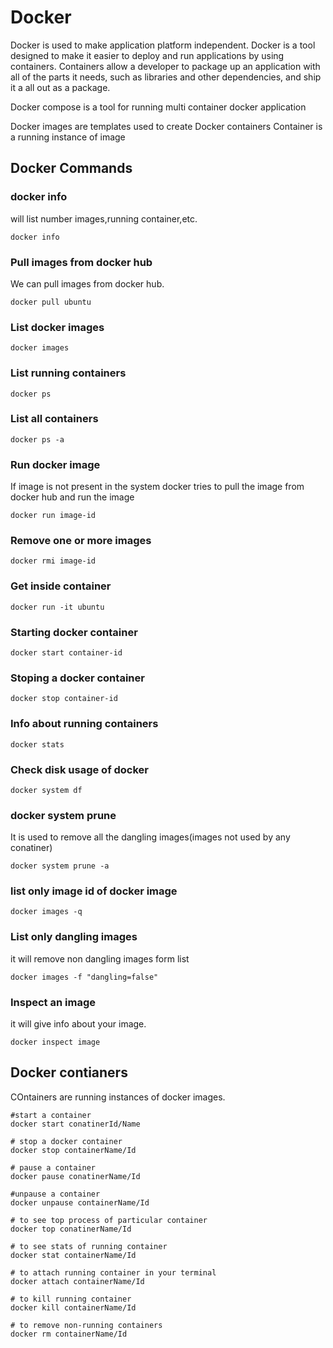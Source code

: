 # Docker

Docker is used to make application platform independent.
Docker is a tool designed to make it easier to deploy and run applications by using containers.
Containers allow a developer to package up an application with all of the parts it needs, such as libraries and other dependencies, and ship it a all out as a package.



Docker compose is a tool for running multi container docker application 

Docker images are templates used to create Docker containers
Container is a running instance of image
## Docker Commands

### docker info
will list number images,running container,etc.
```shell
docker info
```

### Pull images from docker hub
We can pull images from docker hub.
```shell
docker pull ubuntu
```

### List docker images
```shell
docker images
```

### List running containers
```shell
docker ps
```

### List all containers

```shell
docker ps -a
```

### Run docker image
If image is not present in the system docker tries to pull the image from docker hub and run the image
```shell
docker run image-id
```

### Remove one or more images
```shell
docker rmi image-id
```

### Get inside container
```shell
docker run -it ubuntu
```

### Starting docker container
```shell
docker start container-id
```

### Stoping a docker container
```shell
docker stop container-id
```

### Info about running containers
```shell
docker stats
```

### Check disk usage of docker
```shell
docker system df
```

### docker system prune
It is used to remove all the dangling images(images not used by any conatiner)
```shell
docker system prune -a
```

### list only image id of docker image
```shell
docker images -q
```

### List only dangling images
it will remove non dangling images form list
```shell
docker images -f "dangling=false"
```

### Inspect an image
it will give info about your image.
```shell
docker inspect image
```

## Docker contianers
COntainers are running instances of docker images.

```shell
#start a container
docker start conatinerId/Name

# stop a docker container
docker stop containerName/Id

# pause a container
docker pause conatinerName/Id

#unpause a container
docker unpause containerName/Id

# to see top process of particular container
docker top conatinerName/Id

# to see stats of running container
docker stat containerName/Id

# to attach running container in your terminal
docker attach containerName/Id

# to kill running container
docker kill containerName/Id

# to remove non-running containers
docker rm containerName/Id


```